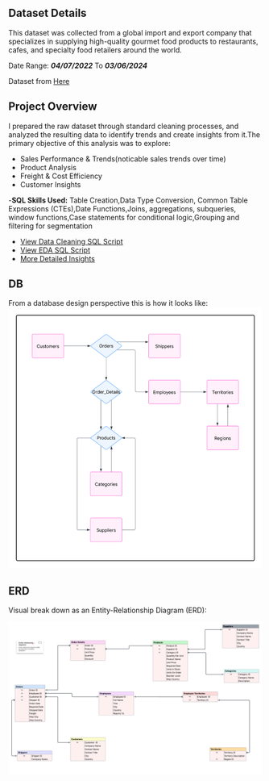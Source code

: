 ## Dataset Details

This dataset  was collected from   a global import and export company that specializes in supplying high-quality gourmet food products to restaurants, cafes, and specialty food retailers around the world.   

Date Range: ***04/07/2022*** To ***03/06/2024***

Dataset from [Here](https://docs.yugabyte.com/)
 
## Project Overview

I prepared the raw dataset through standard cleaning processes, and analyzed the resulting data to identify trends and create insights from it.The primary objective of this analysis was to explore:
-  Sales Performance & Trends(noticable sales trends over time)
-  Product Analysis
-  Freight & Cost Efficiency
-  Customer Insights

-**SQL Skills Used:**
 Table Creation,Data Type Conversion, Common Table Expressions (CTEs),Date Functions,Joins, aggregations, subqueries, window functions,Case statements for conditional logic,Grouping and filtering for segmentation

-  [View Data Cleaning SQL Script](https://github.com/RENOYEGON/SQL-Portfolio/blob/main/Northwind/Clean_northwind.sql)  
-  [View EDA SQL Script](https://github.com/RENOYEGON/SQL-Portfolio/blob/main/Northwind/northwind_deeper_analysis.sql)
-  [More Detailed Insights](https://github.com/RENOYEGON/SQL-Portfolio/blob/main/Northwind/Insights/README.md) 


## DB
From a database design perspective this is how it looks like:    
![database design](https://github.com/RENOYEGON/SQL-Portfolio/blob/main/Northwind/Images/operational%20processes.png)

## ERD
Visual break  down  as an Entity-Relationship Diagram (ERD):   

![Entity-Relationship Diagram](https://github.com/RENOYEGON/SQL-Portfolio/blob/main/Northwind/Images/ERD.png)
